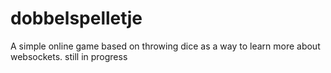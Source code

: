 # dobbelspelletje

A simple online game based on throwing dice as a way to learn more about websockets. still in progress
